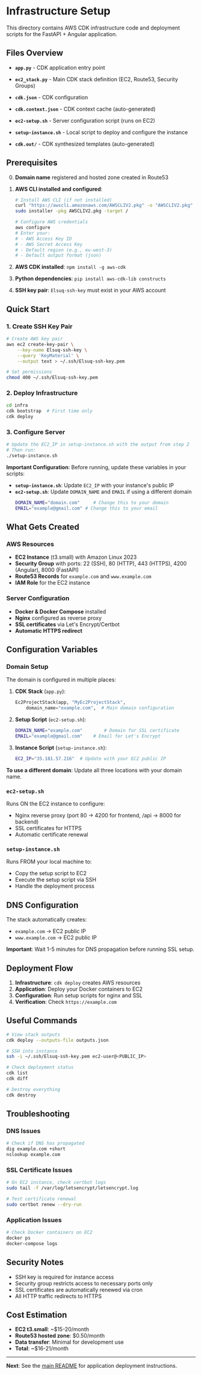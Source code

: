 # Infrastructure Setup

This directory contains AWS CDK infrastructure code and deployment scripts for the FastAPI + Angular application.

## Files Overview

- **`app.py`** - CDK application entry point

- **`ec2_stack.py`** - Main CDK stack definition (EC2, Route53, Security Groups)
- **`cdk.json`** - CDK configuration
- **`cdk.context.json`** - CDK context cache (auto-generated)
- **`ec2-setup.sh`** - Server configuration script (runs on EC2)
- **`setup-instance.sh`** - Local script to deploy and configure the instance
- **`cdk.out/`** - CDK synthesized templates (auto-generated)

## Prerequisites

0. **Domain name** registered and hosted zone created in Route53

1. **AWS CLI installed and configured**:

   ```bash
   # Install AWS CLI (if not installed)
   curl "https://awscli.amazonaws.com/AWSCLIV2.pkg" -o "AWSCLIV2.pkg"
   sudo installer -pkg AWSCLIV2.pkg -target /

   # Configure AWS credentials
   aws configure
   # Enter your:
   # - AWS Access Key ID
   # - AWS Secret Access Key
   # - Default region (e.g., eu-west-3)
   # - Default output format (json)
   ```

2. **AWS CDK installed**: `npm install -g aws-cdk`
3. **Python dependencies**: `pip install aws-cdk-lib constructs`
4. **SSH key pair**: `Elsuq-ssh-key` must exist in your AWS account

## Quick Start

### 1. Create SSH Key Pair

```bash
# Create AWS key pair
aws ec2 create-key-pair \
    --key-name Elsuq-ssh-key \
    --query 'KeyMaterial' \
    --output text > ~/.ssh/Elsuq-ssh-key.pem

# Set permissions
chmod 400 ~/.ssh/Elsuq-ssh-key.pem
```

### 2. Deploy Infrastructure

```bash
cd infra
cdk bootstrap  # First time only
cdk deploy
```

### 3. Configure Server

```bash
# Update the EC2_IP in setup-instance.sh with the output from step 2
# Then run:
./setup-instance.sh
```

**Important Configuration**: Before running, update these variables in your scripts:

- **`setup-instance.sh`**: Update `EC2_IP` with your instance's public IP
- **`ec2-setup.sh`**: Update `DOMAIN_NAME` and `EMAIL` if using a different domain
  ```bash
  DOMAIN_NAME="domain.com"     # Change this to your domain
  EMAIL="example@gmail.com" # Change this to your email
  ```

## What Gets Created

### AWS Resources

- **EC2 Instance** (t3.small) with Amazon Linux 2023
- **Security Group** with ports: 22 (SSH), 80 (HTTP), 443 (HTTPS), 4200 (Angular), 8000 (FastAPI)
- **Route53 Records** for `example.com` and `www.example.com`
- **IAM Role** for the EC2 instance

### Server Configuration

- **Docker & Docker Compose** installed
- **Nginx** configured as reverse proxy
- **SSL certificates** via Let's Encrypt/Certbot
- **Automatic HTTPS redirect**

## Configuration Variables

### Domain Setup

The domain is configured in multiple places:

1. **CDK Stack** (`app.py`):

   ```python
   Ec2ProjectStack(app, "MyEc2ProjectStack",
       domain_name="example.com",  # Main domain configuration
   ```

2. **Setup Script** (`ec2-setup.sh`):

   ```bash
   DOMAIN_NAME="example.com"        # Domain for SSL certificate
   EMAIL="example@gmail.com"    # Email for Let's Encrypt
   ```

3. **Instance Script** (`setup-instance.sh`):
   ```bash
   EC2_IP="35.181.57.216"  # Update with your EC2 public IP
   ```

**To use a different domain**: Update all three locations with your domain name.

### `ec2-setup.sh`

Runs ON the EC2 instance to configure:

- Nginx reverse proxy (port 80 → 4200 for frontend, /api → 8000 for backend)
- SSL certificates for HTTPS
- Automatic certificate renewal

### `setup-instance.sh`

Runs FROM your local machine to:

- Copy the setup script to EC2
- Execute the setup script via SSH
- Handle the deployment process

## DNS Configuration

The stack automatically creates:

- `example.com` → EC2 public IP
- `www.example.com` → EC2 public IP

**Important**: Wait 1-5 minutes for DNS propagation before running SSL setup.

## Deployment Flow

1. **Infrastructure**: `cdk deploy` creates AWS resources
2. **Application**: Deploy your Docker containers to EC2
3. **Configuration**: Run setup scripts for nginx and SSL
4. **Verification**: Check `https://example.com`

## Useful Commands

```bash
# View stack outputs
cdk deploy --outputs-file outputs.json

# SSH into instance
ssh -i ~/.ssh/Elsuq-ssh-key.pem ec2-user@<PUBLIC_IP>

# Check deployment status
cdk list
cdk diff

# Destroy everything
cdk destroy
```

## Troubleshooting

### DNS Issues

```bash
# Check if DNS has propagated
dig example.com +short
nslookup example.com
```

### SSL Certificate Issues

```bash
# On EC2 instance, check certbot logs
sudo tail -f /var/log/letsencrypt/letsencrypt.log

# Test certificate renewal
sudo certbot renew --dry-run
```

### Application Issues

```bash
# Check Docker containers on EC2
docker ps
docker-compose logs
```

## Security Notes

- SSH key is required for instance access
- Security group restricts access to necessary ports only
- SSL certificates are automatically renewed via cron
- All HTTP traffic redirects to HTTPS

## Cost Estimation

- **EC2 t3.small**: ~$15-20/month
- **Route53 hosted zone**: $0.50/month
- **Data transfer**: Minimal for development use
- **Total**: ~$16-21/month

---

**Next**: See the [main README](../README.md) for application deployment instructions.
